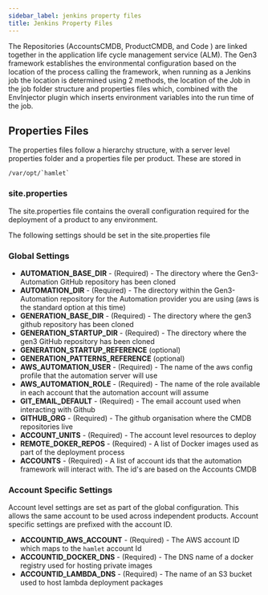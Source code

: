 ```yaml
---
sidebar_label: jenkins property files
title: Jenkins Property Files
---
```

The Repositories (AccountsCMDB, ProductCMDB, and Code ) are linked together in the application life cycle management service (ALM).
The Gen3 framework establishes the environmental configuration based on the location of the process calling the framework, when running as a Jenkins job the location is determined using 2 methods, the location of the Job in the job folder structure and properties files which, combined with the EnvInjector plugin which inserts environment variables into the run time of the job.

## Properties Files

The properties files follow a hierarchy structure, with a server level properties folder and a properties file per product.
These are stored in

```text
/var/opt/`hamlet`
```

### site.properties

The site.properties file contains the overall configuration required for the deployment of a product to any environment.

The following settings should be set in the site.properties file

### Global Settings

* **AUTOMATION_BASE_DIR** - (Required) - The directory where the Gen3-Automation GitHub repository has been cloned
* **AUTOMATION_DIR** - (Required) - The directory within the Gen3-Automation repository for the Automation provider you are using (aws is the standard option at this time)
* **GENERATION_BASE_DIR** - (Required) - The directory where the gen3 github repository has been cloned
* **GENERATION_STARTUP_DIR** - (Required) - The directory where the gen3 GitHub repository has been cloned
* **GENERATION_STARTUP_REFERENCE** (optional)
* **GENERATION_PATTERNS_REFERENCE** (optional)
* **AWS_AUTOMATION_USER** - (Required) - The name of the aws config profile that the automation server will use
* **AWS_AUTOMATION_ROLE** - (Required) - The name of the role available in each account that the automation account will assume
* **GIT_EMAIL_DEFAULT** - (Required) - The email account used when interacting with Github
* **GITHUB_ORG** - (Required) - The github organisation where the CMDB repositories live
* **ACCOUNT_UNITS** - (Required) - The account level resources to deploy
* **REMOTE_DOKER_REPOS** - (Required) - A list of Docker images used as part of the deployment process
* **ACCOUNTS** - (Required) -  A list of account ids that the automation framework will interact with. The id's are based on the Accounts CMDB

### Account Specific Settings

Account level settings are set as part of the global configuration. This allows the same account to be used across independent products.
Account specific settings are prefixed with the account ID.

* **ACCOUNTID_AWS_ACCOUNT** - (Required) - The AWS account ID which maps to the `hamlet` account Id
* **ACCOUNTID_DOCKER_DNS** - (Required) - The DNS name of a docker registry used for hosting private images
* **ACCOUNTID_LAMBDA_DNS** - (Required) - The name of an S3 bucket used to host lambda deployment packages
